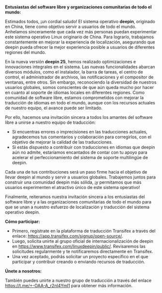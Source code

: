 **Entusiastas del software libre y organizaciones comunitarias de todo el mundo:**

Estimados todos, ¡un cordial saludo! El sistema operativo **deepin**, originado en China, tiene como objetivo servir a usuarios de todo el mundo. Anhelamos sinceramente que cada vez más personas puedan experimentar este sistema operativo Linux originario de China. Para lograrlo, trabajamos constantemente en mejorar la experiencia de localización, asegurando que deepin pueda ofrecer la mejor experiencia posible a usuarios de diferentes regiones del mundo.

En la nueva versión **deepin 25**, hemos realizado optimizaciones e innovaciones integrales en el sistema. Las nuevas funcionalidades abarcan diversos módulos, como el instalador, la barra de tareas, el centro de control, el administrador de archivos, las notificaciones y el compositor de ventanas, entre otros. Sin embargo, reconociendo la diversidad de nuestros usuarios globales, somos conscientes de que aún queda mucho por hacer en cuanto al soporte de idiomas locales en diferentes regiones. Como comunidad de software libre, estamos comprometidos con mejorar la traducción de idiomas en todo el mundo, aunque con los recursos actuales de nuestro equipo, el avance puede ser limitado.

Por ello, hacemos una invitación sincera a todos los amantes del software libre a unirse a nuestro equipo de traducción:

- Si encuentras errores o imprecisiones en las traducciones actuales, agradecemos tus comentarios y colaboración para corregirlos, con el objetivo de mejorar la calidad de las traducciones.
- Si estás dispuesto a contribuir con traducciones en idiomas que deepin aún no admite, estaríamos encantados de contar con tu apoyo para acelerar el perfeccionamiento del sistema de soporte multilingüe de deepin.

Cada una de tus contribuciones será un paso firme hacia el objetivo de llevar deepin al mundo y servir a usuarios globales. Trabajemos juntos para construir una comunidad deepin más sólida, ¡y permitamos que más usuarios experimenten el atractivo único de este sistema operativo!

Finalmente, reiteramos nuestra invitación sincera a los entusiastas del software libre y a las organizaciones comunitarias de todo el mundo para que se unan a nuestro esfuerzo de localización y traducción del sistema operativo deepin.

**Cómo participar:**

- Primero, regístrate en la plataforma de traducción Transifex a través del enlace: https://app.transifex.com/signup/open-source/.
- Luego, solicita unirte al grupo oficial de internacionalización de deepin en https://www.transifex.com/linuxdeepin/public/. Revisaremos las solicitudes regularmente y te notificaremos directamente en Transifex.
- Una vez aceptado, podrás solicitar un proyecto específico en el que participar y contribuir creando o enviando recursos de traducción.

**Únete a nosotros:**

También puedes unirte a nuestro grupo de traducción a través del enlace https://t.me/+-OAA-A_r2nI4YmI1 para obtener más información.

